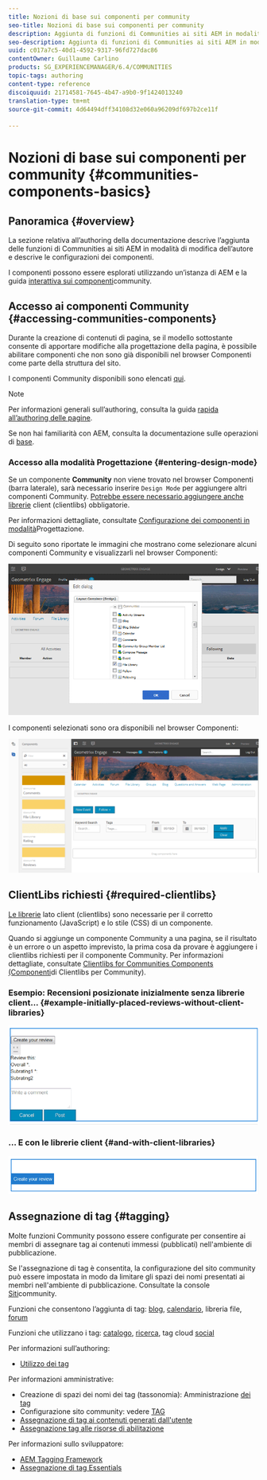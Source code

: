 ```yaml
---
title: Nozioni di base sui componenti per community
seo-title: Nozioni di base sui componenti per community
description: Aggiunta di funzioni di Communities ai siti AEM in modalità di modifica e configurazione di componenti
seo-description: Aggiunta di funzioni di Communities ai siti AEM in modalità di modifica e configurazione di componenti
uuid: c017a7c5-40d1-4592-9317-96fd727dac86
contentOwner: Guillaume Carlino
products: SG_EXPERIENCEMANAGER/6.4/COMMUNITIES
topic-tags: authoring
content-type: reference
discoiquuid: 21714581-7645-4b47-a9b0-9f1424013240
translation-type: tm+mt
source-git-commit: 4d64494dff34108d32e060a96209df697b2ce11f

---
```



# Nozioni di base sui componenti per community {#communities-components-basics}

## Panoramica {#overview}

La sezione relativa all’authoring della documentazione descrive l’aggiunta delle funzioni di Communities ai siti AEM in modalità di modifica dell’autore e descrive le configurazioni dei componenti.

I componenti possono essere esplorati utilizzando un’istanza di AEM e la guida [interattiva sui componenti](components-guide.md)community.

## Accesso ai componenti Community {#accessing-communities-components}

Durante la creazione di contenuti di pagina, se il modello sottostante consente di apportare modifiche alla progettazione della pagina, è possibile abilitare componenti che non sono già disponibili nel browser Componenti come parte della struttura del sito.

I componenti Community disponibili sono elencati [qui](author-communities.md#available-communities-components).

>[!NOTE]
>
>Per informazioni generali sull’authoring, consulta la guida [rapida all’authoring delle pagine](../../help/sites-authoring/qg-page-authoring.md).
>
>Se non hai familiarità con AEM, consulta la documentazione sulle operazioni di [base](../../help/sites-authoring/basic-handling.md).

### Accesso alla modalità Progettazione {#entering-design-mode}

Se un componente **Community** non viene trovato nel browser Componenti (barra laterale), sarà necessario inserire `Design Mode` per aggiungere altri componenti Community. [Potrebbe essere necessario aggiungere anche librerie](#required-clientlibs) client (clientlibs) obbligatorie.

Per informazioni dettagliate, consultate [Configurazione dei componenti in modalità](../../help/sites-authoring/default-components-designmode.md)Progettazione.

Di seguito sono riportate le immagini che mostrano come selezionare alcuni componenti Community e visualizzarli nel browser Componenti:

![chlimage_1-424](assets/chlimage_1-424.png)

I componenti selezionati sono ora disponibili nel browser Componenti:

![chlimage_1-425](assets/chlimage_1-425.png)

## ClientLibs richiesti {#required-clientlibs}

[Le librerie](../../help/sites-developing/clientlibs.md) lato client (clientlibs) sono necessarie per il corretto funzionamento (JavaScript) e lo stile (CSS) di un componente.

Quando si aggiunge un componente Community a una pagina, se il risultato è un errore o un aspetto imprevisto, la prima cosa da provare è aggiungere i clientlibs richiesti per il componente Community. Per informazioni dettagliate, consultate [Clientlibs for Communities Components (Componenti](clientlibs.md)di Clientlibs per Community).

### Esempio: Recensioni posizionate inizialmente senza librerie client... {#example-initially-placed-reviews-without-client-libraries}

![chlimage_1-426](assets/chlimage_1-426.png)

### ... E con le librerie client {#and-with-client-libraries}

![chlimage_1-427](assets/chlimage_1-427.png)

## Assegnazione di tag {#tagging}

Molte funzioni Community possono essere configurate per consentire ai membri di assegnare tag ai contenuti immessi (pubblicati) nell&#39;ambiente di pubblicazione.

Se l&#39;assegnazione di tag è consentita, la configurazione del sito community può essere impostata in modo da limitare gli spazi dei nomi presentati ai membri nell&#39;ambiente di pubblicazione. Consultate la console [Siti](sites-console.md#tagging)community.

Funzioni che consentono l’aggiunta di tag: [blog](blog-feature.md), [calendario](calendar.md), libreria [](file-library.md)file, [forum](forum.md)

Funzioni che utilizzano i tag: [catalogo](catalog.md), [ricerca](search.md), tag cloud [social](tagcloud.md)

Per informazioni sull’authoring:

* [Utilizzo dei tag](../../help/sites-authoring/tags.md)

Per informazioni amministrative:

* Creazione di spazi dei nomi dei tag (tassonomia): Amministrazione [dei tag](../../help/sites-administering/tags.md)
* Configurazione sito community: vedere [TAG](sites-console.md#tagging)
* [Assegnazione di tag ai contenuti generati dall&#39;utente](../../help/sites-authoring/tags.md)
* [Assegnazione tag alle risorse di abilitazione](tag-resources.md)

Per informazioni sullo sviluppatore:

* [AEM Tagging Framework](../../help/sites-developing/framework.md)
* [Assegnazione di tag Essentials](tag.md)

